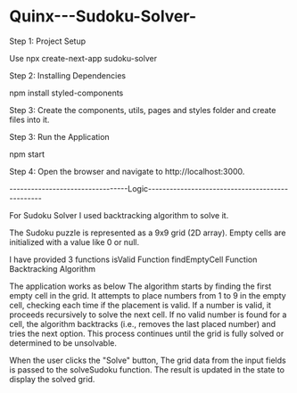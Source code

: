 # Quinx---Sudoku-Solver-

Step 1: Project Setup

Use npx create-next-app sudoku-solver

Step 2: Installing Dependencies

npm install styled-components

Step 3: Create the components, utils, pages and styles folder and create files into it.


Step 3: Run the Application

npm start

Step 4: Open the browser and navigate to http://localhost:3000.


---------------------------------Logic------------------------------------------------

For Sudoku Solver I used backtracking algorithm to solve it.

The Sudoku puzzle is represented as a 9x9 grid (2D array).
Empty cells are initialized with a value like 0 or null.

I have provided 3 functions
isValid Function
findEmptyCell Function
Backtracking Algorithm

The application works as below
The algorithm starts by finding the first empty cell in the grid.
It attempts to place numbers from 1 to 9 in the empty cell, checking each time if the placement is valid.
If a number is valid, it proceeds recursively to solve the next cell.
If no valid number is found for a cell, the algorithm backtracks (i.e., removes the last placed number) and tries the next option.
This process continues until the grid is fully solved or determined to be unsolvable.


When the user clicks the "Solve" button, 
The grid data from the input fields is passed to the solveSudoku function.
The result is updated in the state to display the solved grid.

